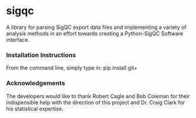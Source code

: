 # sigqc
A library for parsing SigQC export data files and implementing a variety of analysis methods in an effort towards creating a Python-SigQC Software interface.

### Installation Instructions
From the command line, simply type in: pip install git+

### Acknowledgements
The developers would like to thank Robert Cagle and Bob Coleman for their indispensible help with the direction of this project and Dr. Craig Clark for his statistical expertise.
